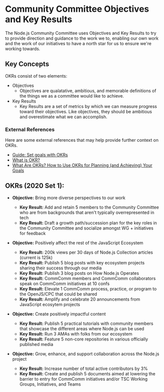# Community Committee Objectives and Key Results

The Node.js Community Committee uses Objectives and Key Results to try to provide direction and guidance to the work we to, enabling our own work and the work of our initiatives to have a north star for us to ensure we're working towards.

## Key Concepts

OKRs consist of two elements:

- Objectives
  - Objectives are qualatative, ambitious, and memorable definitions of the things we as a committee would like to achieve.
- Key Results
  - Key Results are a set of metrics by which we can measure progress toward their objectives. Like objectives, they should be ambitious and overestimate what we can accomplish. 

### External References

Here are some external references that may help provide further context on OKRs.

* [Guide: Set goals with OKRs](https://rework.withgoogle.com/guides/set-goals-with-okrs/steps/introduction/)
* [What is OKR?](https://felipecastro.com/en/okr/what-is-okr/)
* [What Are OKRs? How to Use OKRs for Planning (and Achieving) Your Goals](https://plan.io/blog/what-are-okrs/)

## OKRs (2020 Set 1):

* **Objective:** Bring more diverse perspectives to our work
    * **Key Result:** Add and retain 5 members to the Community Committee who are from backgrounds that aren't typically overrepresented in tech
    * **Key Result:** Draft a growth path/succession plan for the key roles in the Community Committee and socialize amongst WG + initiatives for feedback

* **Objective:** Positively affect the rest of the JavaScript Ecosystem
    * **Key Result:** 200k views per 30 days of Node.js Collection articles (current is 125k)
    * **Key Result:** Publish 5 blog posts with key ecosystem projects sharing their success through our media
    * **Key Result:** Publish 3 blog posts on How Node.js Operates
    * **Key Result:** CommComm members and CommComm collaborators speak on CommComm initiatives at 10 confs
    * **Key Result:** Elevate 1 CommComm process, practice, or program to the OpenJS/CPC that could be shared
    * **Key Result:** Amplify and celebrate 20 announcements from JavaScript ecosytem projects

* **Objective:** Create positively impactful content
    * **Key Result:** Publish 5 practical tutorials with community members that showcase the different areas where Node.js can be used
    * **Key Result:** Run 3 AMAs with folks from our ecosystem
    * **Key Result:** Feature 5 non-core repositories in various officially published media

* **Objective:** Grow, enhance, and support collaboration across the Node.js project
    * **Key Result:** Increase number of total active contributors by 3%
    * **Key Result:** Create and publish 5 documents aimed at lowering the barrier to entry for CommComm initiatives and/or TSC Working Groups, Initiatives, and Teams
